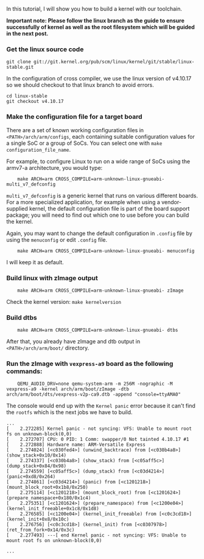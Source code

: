 In this tutorial, I will show you how to build a kernel with our toolchain.

**Important note: Please follow the linux branch as the guide to ensure successfully of kernel as well as the root filesystem which will be guided in the next post.**

### Get the linux source code
``` 
git clone git://git.kernel.org/pub/scm/linux/kernel/git/stable/linux-stable.git
```
In the configuration of cross compiler, we use the linux version of v4.10.17 so we should checkout to that linux branch to avoid errors.
```
cd linux-stable
git checkout v4.10.17
```
### Make the configuration file for a target board
There are a set of known working configuration files in `<PATH>/arch/arm/configs`, each containing suitable configuration values for a single SoC or a group of SoCs. You can select one with `make configuration_file_name`.

For example, to configure Linux to run on a wide range of SoCs using the armv7-a architecture, you would type:
```
	make ARCH=arm CROSS_COMPILE=arm-unknown-linux-gnueabi- multi_v7_defconfig 
```

`multi_v7_defconfig` is a generic kernel that runs on various different boards. For a more specialized application, for example when using a vendor-supplied kernel, the default configuration file is part of the board support package; you will need to find out which one to use before you can build the kernel.

Again, you may want to change the default configuration in `.config` file by using the `menuconfig` or edit `.config` file.
```
	make ARCH=arm CROSS_COMPILE=arm-unknown-linux-gnueabi- menuconfig
```
I will keep it as default.

### Build linux with zImage output
```
	make ARCH=arm CROSS_COMPILE=arm-unknown-linux-gnueabi- zImage
```
Check the kernel version: `make kernelversion`

### Build dtbs
```
	make ARCH=arm CROSS_COMPILE=arm-unknown-linux-gnueabi- dtbs
```

After that, you already have zImage and dtb output in `<PATH>/arch/arm/boot/` directory.

### Run the zImage with `vexpress-a9` board as the following commands:
```
	QEMU_AUDIO_DRV=none qemu-system-arm -m 256M -nographic -M vexpress-a9 -kernel arch/arm/boot/zImage -dtb arch/arm/boot/dts/vexpress-v2p-ca9.dtb -append "console=ttyAMA0"
```

The console would end up with the  `Kernel panic` error because it can't find the `rootfs` which is the next jobs we have to build.
```
...
[    2.272285] Kernel panic - not syncing: VFS: Unable to mount root fs on unknown-block(0,0)
[    2.272707] CPU: 0 PID: 1 Comm: swapper/0 Not tainted 4.10.17 #1
[    2.272888] Hardware name: ARM-Versatile Express
[    2.274024] [<c030fed4>] (unwind_backtrace) from [<c030b4a8>] (show_stack+0x10/0x14)
[    2.274337] [<c030b4a8>] (show_stack) from [<c05aff5c>] (dump_stack+0x84/0x98)
[    2.274559] [<c05aff5c>] (dump_stack) from [<c03d4214>] (panic+0xd8/0x264)
[    2.274861] [<c03d4214>] (panic) from [<c1201218>] (mount_block_root+0x1b8/0x250)
[    2.275114] [<c1201218>] (mount_block_root) from [<c1201624>] (prepare_namespace+0x180/0x1c4)
[    2.275351] [<c1201624>] (prepare_namespace) from [<c1200e04>] (kernel_init_freeable+0x1c8/0x1d8)
[    2.276585] [<c1200e04>] (kernel_init_freeable) from [<c0c3cd18>] (kernel_init+0x8/0x10c)
[    2.276756] [<c0c3cd18>] (kernel_init) from [<c0307978>] (ret_from_fork+0x14/0x3c)
[    2.277493] ---[ end Kernel panic - not syncing: VFS: Unable to mount root fs on unknown-block(0,0)

...
```

